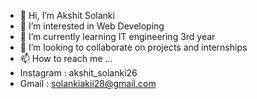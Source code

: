 - 👋 Hi, I’m Akshit Solanki
- 👀 I’m interested in Web Developing
- 🌱 I’m currently learning IT engineering 3rd year
- 💞️ I’m looking to collaborate on projects and internships
- 📫 How to reach me ...
- Instagram : akshit_solanki26
- Gmail : solankiakii28@gmail.com

<!---
Akshit028/Akshit028 is a ✨ special ✨ repository because its `README.md` (this file) appears on your GitHub profile.
You can click the Preview link to take a look at your changes.
--->
